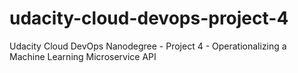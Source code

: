 # udacity-cloud-devops-project-4
Udacity Cloud DevOps Nanodegree - Project 4 - Operationalizing a Machine Learning Microservice API
